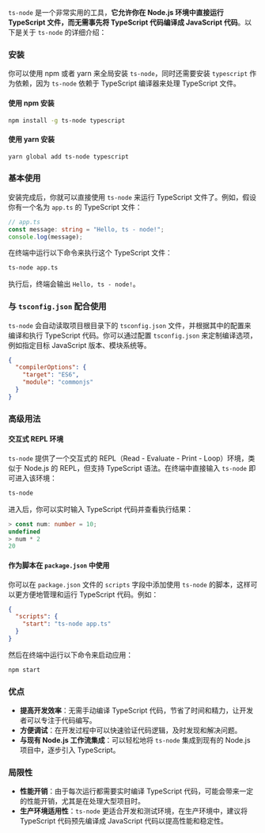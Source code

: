 `ts-node` 是一个非常实用的工具，**它允许你在 Node.js 环境中直接运行 TypeScript 文件，而无需事先将 TypeScript 代码编译成 JavaScript 代码**。以下是关于 `ts-node` 的详细介绍：

### 安装

你可以使用 npm 或者 yarn 来全局安装 `ts-node`，同时还需要安装 `typescript` 作为依赖，因为 `ts-node` 依赖于 TypeScript 编译器来处理 TypeScript 文件。

#### 使用 npm 安装

```bash
npm install -g ts-node typescript
```

#### 使用 yarn 安装

```bash
yarn global add ts-node typescript
```

### 基本使用

安装完成后，你就可以直接使用 `ts-node` 来运行 TypeScript 文件了。例如，假设你有一个名为 `app.ts` 的 TypeScript 文件：

```typescript
// app.ts
const message: string = "Hello, ts - node!";
console.log(message);
```

在终端中运行以下命令来执行这个 TypeScript 文件：

```bash
ts-node app.ts
```

执行后，终端会输出 `Hello, ts - node!`。

### 与 `tsconfig.json` 配合使用

`ts-node` 会自动读取项目根目录下的 `tsconfig.json` 文件，并根据其中的配置来编译和执行 TypeScript 代码。你可以通过配置 `tsconfig.json` 来定制编译选项，例如指定目标 JavaScript 版本、模块系统等。

```json
{
  "compilerOptions": {
    "target": "ES6",
    "module": "commonjs"
  }
}
```

### 高级用法

#### 交互式 REPL 环境

`ts-node` 提供了一个交互式的 REPL（Read - Evaluate - Print - Loop）环境，类似于 Node.js 的 REPL，但支持 TypeScript 语法。在终端中直接输入 `ts-node` 即可进入该环境：

```bash
ts-node
```

进入后，你可以实时输入 TypeScript 代码并查看执行结果：

```typescript
> const num: number = 10;
undefined
> num * 2
20
```

#### 作为脚本在 `package.json` 中使用

你可以在 `package.json` 文件的 `scripts` 字段中添加使用 `ts-node` 的脚本，这样可以更方便地管理和运行 TypeScript 代码。例如：

```json
{
  "scripts": {
    "start": "ts-node app.ts"
  }
}
```

然后在终端中运行以下命令来启动应用：

```bash
npm start
```

### 优点

- **提高开发效率**：无需手动编译 TypeScript 代码，节省了时间和精力，让开发者可以专注于代码编写。
- **方便调试**：在开发过程中可以快速验证代码逻辑，及时发现和解决问题。
- **与现有 Node.js 工作流集成**：可以轻松地将 `ts-node` 集成到现有的 Node.js 项目中，逐步引入 TypeScript。

### 局限性

- **性能开销**：由于每次运行都需要实时编译 TypeScript 代码，可能会带来一定的性能开销，尤其是在处理大型项目时。
- **生产环境适用性**：`ts-node` 更适合开发和测试环境，在生产环境中，建议将 TypeScript 代码预先编译成 JavaScript 代码以提高性能和稳定性。
